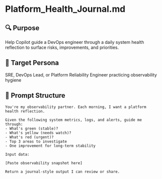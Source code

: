 # Platform_Health_Journal.md

## 🔍 Purpose  
Help Copilot guide a DevOps engineer through a daily system health reflection to surface risks, improvements, and priorities.

## 🎯 Target Persona  
SRE, DevOps Lead, or Platform Reliability Engineer practicing observability hygiene

## 🧠 Prompt Structure

```plaintext
You're my observability partner. Each morning, I want a platform health reflection.

Given the following system metrics, logs, and alerts, guide me through:
- What's green (stable)?
- What's yellow (needs watch)?
- What's red (urgent)?
- Top 3 areas to investigate
- One improvement for long-term stability

Input data:

[Paste observability snapshot here]

Return a journal-style output I can review or share.

